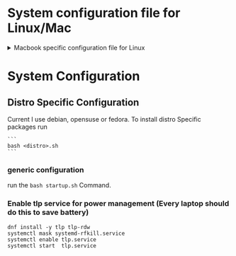 System configuration file for Linux/Mac 
=======

<details>
  <summary>Macbook specific configuration file for Linux</summary>

# Macbook Air Early 2015 model specific configuration.

    - [x] Most of things works perfectly fine. 
    - [x] Wifi driver is bit of a tricky case.
        - [x] This one helps : https://wiki.debian.org/bcm43xx
        - https://wiki.archlinux.org/index.php/MacBook 

### Partition for fedora
```
/dev/sda1      hfsplus   200M   16M  185M   8% /boot/efi
/dev/sda2      ext4      976M  158M  751M  18% /boot
/dev/sda3      ext4       25G  9.3G   14G  40% /
/dev/sda5      ext4       82G   60G   18G  77% /home
```

### Fix kworkers overuse of CPU. 
check:   ` grep . -r /sys/firmware/acpi/interrupts/  `
create a file and start the service  `/etc/systemd/system/suppress-gpeXX.service`

## Remap left-control and Command key 
Both Gnome and KDE have GUI option to do this but XFCE doesn't have. add a file ` ~/.Xmodmap` 
```
clear control
clear mod4

keycode 105 =
keycode 206 =

keycode 133 = Control_L NoSymbol Control_L
keycode 134 = Control_R NoSymbol Control_R
keycode 37 = Super_L NoSymbol Super_L

add control = Control_L
add control = Control_R
add mod4 = Super_L
```

### Make fedora as default start up disk (in Mac)
`sudo bless --mount=/Volumes/Linux\ HFS+\ ESP --file=/Volumes/Linux\ HFS+\ ESP/efi/fedora/grubx64.efi --setBoot`


### Fix power management  :

$ `cat /etc/udev/rules.d/90-xhc_sleep.rules `
### disable wake from S3 on XHC1
SUBSYSTEM=="pci", KERNEL=="0000:00:14.0", ATTR{power/wakeup}="disabled"  
$ Add and enable lid0-wake.service (file included)
</details>

# System Configuration

## Distro Specific Configuration

Current I use debian, opensuse or fedora. To install distro
Specific packages  run

    ```
    bash <distro>.sh
    ```

### generic configuration
run the `bash startup.sh` Command.

### Enable tlp service for power management (**Every laptop should do this to save battery**)
```
dnf install -y tlp tlp-rdw
systemctl mask systemd-rfkill.service  
systemctl enable tlp.service  
systemctl start  tlp.service
```


